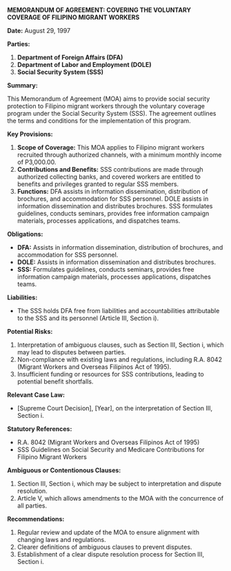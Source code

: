 **MEMORANDUM OF AGREEMENT: COVERING THE VOLUNTARY COVERAGE OF FILIPINO MIGRANT WORKERS**

**Date:** August 29, 1997

**Parties:**

1. **Department of Foreign Affairs (DFA)**
2. **Department of Labor and Employment (DOLE)**
3. **Social Security System (SSS)**

**Summary:**

This Memorandum of Agreement (MOA) aims to provide social security protection to Filipino migrant workers through the voluntary coverage program under the Social Security System (SSS). The agreement outlines the terms and conditions for the implementation of this program.

**Key Provisions:**

1. **Scope of Coverage:** This MOA applies to Filipino migrant workers recruited through authorized channels, with a minimum monthly income of P3,000.00.
2. **Contributions and Benefits:** SSS contributions are made through authorized collecting banks, and covered workers are entitled to benefits and privileges granted to regular SSS members.
3. **Functions:** DFA assists in information dissemination, distribution of brochures, and accommodation for SSS personnel. DOLE assists in information dissemination and distributes brochures. SSS formulates guidelines, conducts seminars, provides free information campaign materials, processes applications, and dispatches teams.

**Obligations:**

* **DFA:** Assists in information dissemination, distribution of brochures, and accommodation for SSS personnel.
* **DOLE:** Assists in information dissemination and distributes brochures.
* **SSS:** Formulates guidelines, conducts seminars, provides free information campaign materials, processes applications, dispatches teams.

**Liabilities:**

* The SSS holds DFA free from liabilities and accountabilities attributable to the SSS and its personnel (Article III, Section i).

**Potential Risks:**

1. Interpretation of ambiguous clauses, such as Section III, Section i, which may lead to disputes between parties.
2. Non-compliance with existing laws and regulations, including R.A. 8042 (Migrant Workers and Overseas Filipinos Act of 1995).
3. Insufficient funding or resources for SSS contributions, leading to potential benefit shortfalls.

**Relevant Case Law:**

* [Supreme Court Decision], [Year], on the interpretation of Section III, Section i.

**Statutory References:**

* R.A. 8042 (Migrant Workers and Overseas Filipinos Act of 1995)
* SSS Guidelines on Social Security and Medicare Contributions for Filipino Migrant Workers

**Ambiguous or Contentionous Clauses:**

1. Section III, Section i, which may be subject to interpretation and dispute resolution.
2. Article V, which allows amendments to the MOA with the concurrence of all parties.

**Recommendations:**

1. Regular review and update of the MOA to ensure alignment with changing laws and regulations.
2. Clearer definitions of ambiguous clauses to prevent disputes.
3. Establishment of a clear dispute resolution process for Section III, Section i.
